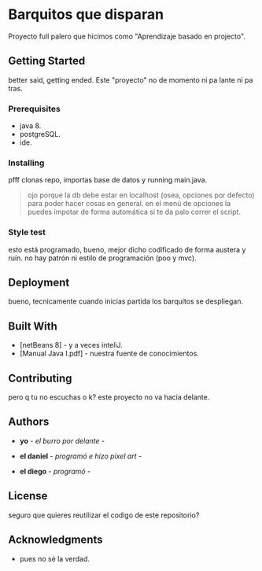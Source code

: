 # Barquitos que disparan

Proyecto full palero que hicimos como "Aprendizaje basado en projecto".

## Getting Started

better said, getting ended. Este "proyecto" no de momento ni pa lante ni pa tras.

### Prerequisites

- java 8.
- postgreSQL.
- ide.

### Installing

pfff clonas repo, importas base de datos y running main.java.

>ojo porque la db debe estar en localhost (osea, opciones por defecto) para poder hacer cosas en general. en el menú de opciones la puedes impotar de forma automática si te da palo correr el script.

### Style test

esto está programado, bueno, mejor dicho codificado de forma austera y ruín. no hay patrón ni estilo de programación (poo y mvc).

## Deployment

bueno, tecnicamente cuando inicias partida los barquitos se despliegan.

## Built With

  - [netBeans 8] - y a veces inteliJ.
  - [Manual Java I.pdf] - nuestra fuente de conocimientos.

## Contributing

pero q tu no escuchas o k? este proyecto no va hacia delante.

## Authors

  - **yo** - *el burro por delante* -

  - **el daniel** - *programó e hizo pixel art* -
    
  - **el diego** - *programó* -

## License

seguro que quieres reutilizar el codigo de este repositorio?

## Acknowledgments

  - pues no sé la verdad.
